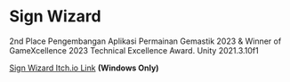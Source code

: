 # Sign Wizard
 
2nd Place Pengembangan Aplikasi Permainan Gemastik 2023 & Winner of GameXcellence 2023 Technical Excellence Award.
Unity 2021.3.10f1

[Sign Wizard Itch.io Link](https://dhyox.itch.io/signwizard) **(Windows Only)**
